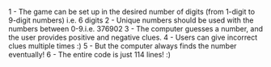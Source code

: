 1 - The game can be set up in the desired number of digits (from 1-digit to 9-digit numbers) i.e. 6 digits
2 - Unique numbers should be used with the numbers between 0-9.i.e. 376902
3 - The computer guesses a number, and the user provides positive and negative clues.
4 - Users can give incorrect clues multiple times :)
5 - But the computer always finds the number eventually!
6 - The entire code is just 114 lines! :)
